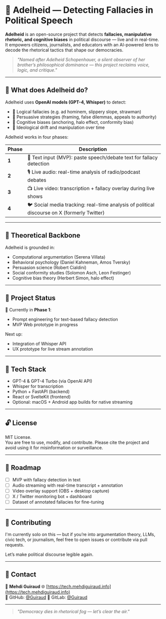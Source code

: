 # 🧠 Adelheid — Detecting Fallacies in Political Speech

**Adelheid** is an open-source project that detects **fallacies, manipulative rhetoric, and cognitive biases** in political discourse — live and in real-time.  
It empowers citizens, journalists, and educators with an AI-powered lens to decode the rhetorical tactics that shape our democracies.

> _"Named after Adelheid Schopenhauer, a silent observer of her brother’s philosophical dominance — this project reclaims voice, logic, and critique."_  

---

## 🎯 What does Adelheid do?

Adelheid uses **OpenAI models (GPT-4, Whisper)** to detect:
- 🧱 Logical fallacies (e.g. ad hominem, slippery slope, strawman)
- 🎯 Persuasive strategies (framing, false dilemmas, appeals to authority)
- 🧠 Cognitive biases (anchoring, halo effect, conformity bias)
- 💬 Ideological drift and manipulation over time

Adelheid works in four phases:

| Phase | Description |
|-------|-------------|
| **1** | 📄 Text input (MVP): paste speech/debate text for fallacy detection |
| **2** | 🎙️ Live audio: real-time analysis of radio/podcast debates |
| **3** | 📺 Live video: transcription + fallacy overlay during live shows |
| **4** | 🐦 Social media tracking: real-time analysis of political discourse on X (formerly Twitter) |

---

## 🧬 Theoretical Backbone

Adelheid is grounded in:
- Computational argumentation (Serena Villata)
- Behavioral psychology (Daniel Kahneman, Amos Tversky)
- Persuasion science (Robert Cialdini)
- Social conformity studies (Solomon Asch, Leon Festinger)
- Cognitive bias theory (Herbert Simon, halo effect)

---

## 🚧 Project Status

🔬 Currently in **Phase 1**:  
- Prompt engineering for text-based fallacy detection  
- MVP Web prototype in progress  

Next up:  
- Integration of Whisper API  
- UX prototype for live stream annotation  

---

## 🤖 Tech Stack

- GPT-4 & GPT-4 Turbo (via OpenAI API)
- Whisper for transcription
- Python + FastAPI (backend)
- React or SvelteKit (frontend)
- Optional: macOS + Android app builds for native streaming

---

## 🔓 License

MIT License.  
You are free to use, modify, and contribute. Please cite the project and avoid using it for misinformation or surveillance.

---

## 🧭 Roadmap

- [ ] MVP with fallacy detection in text
- [ ] Audio streaming with real-time transcript + annotation
- [ ] Video overlay support (OBS + desktop capture)
- [ ] X / Twitter monitoring bot + dashboard
- [ ] Dataset of annotated fallacies for fine-tuning

---

## 🤝 Contributing

I'm currently solo on this — but if you’re into argumentation theory, LLMs, civic tech, or journalism, feel free to open issues or contribute via pull requests.

Let’s make political discourse legible again.

---

## 💬 Contact

👤 **Mehdi Guiraud** 
🌐 [https://tech.mehdiguiraud.info](https://tech.mehdiguiraud.info)  
🐙 GitHub: [@Guiraud](https://github.com/Guiraud)
🐙 GitLab: [@Guiraud](https://gitlab.com/Guiraud)


---

> _"Democracy dies in rhetorical fog — let’s clear the air."_
